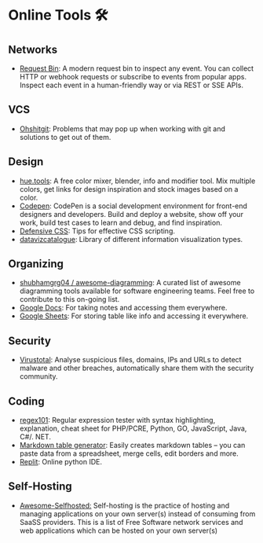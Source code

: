 # Online Tools 🛠️

## Networks

* [Request Bin](https://requestbin.com/): A modern request bin to inspect any event. You can collect HTTP or webhook requests or subscribe to events from popular apps. Inspect each event in a human-friendly way or via REST or SSE APIs.

## VCS

* [Ohshitgit](https://ohshitgit.com/): Problems that may pop up when working with git and solutions to get out of them.

## Design

* [hue.tools](https://hue.tools/): A free color mixer, blender, info and modifier tool. Mix multiple colors, get links for design inspiration and stock images based on a color.
* [Codepen](https://codepen.io/your-work): CodePen is a social development environment for front-end designers and developers. Build and deploy a website, show off your work, build test cases to learn and debug, and find inspiration.
* [Defensive CSS](https://defensivecss.dev/tip/spacing/): Tips for effective CSS scripting.
* [datavizcatalogue](https://datavizcatalogue.com/): Library of different information visualization types.

## Organizing

* [shubhamgrg04 / awesome-diagramming](https://github.com/shubhamgrg04/awesome-diagramming): A curated list of awesome diagramming tools available for software engineering teams. Feel free to contribute to this on-going list.
* [Google Docs](https://docs.google.com/document/d/1AUEaqvQVVpSGzNu1r5nN9G9gd7Y2F4ahSnRwlhpRYn0/edit): For taking notes and accessing them everywhere.
* [Google Sheets](https://docs.google.com/spreadsheets/d/1hTZa8d5qtvuyCc9dWp6Sm-L-qZRQpSjhMqsyJ1XbAJ8/edit#gid=0): For storing table like info and accessing it everywhere.

## Security

* [Virustotal](https://www.virustotal.com/gui/home/upload): Analyse suspicious files, domains, IPs and URLs to detect malware and other breaches, automatically share them with the security community.

## Coding

* [regex101](https://regex101.com/): Regular expression tester with syntax highlighting, explanation, cheat sheet for PHP/PCRE, Python, GO, JavaScript, Java, C#/. NET.
* [Markdown table generator](https://www.tablesgenerator.com/markdown_tables): Easily creates markdown tables – you can paste data from a spreadsheet, merge cells, edit borders and more.
* [Replit](https://replit.com/~): Online python IDE.

## Self-Hosting

* [Awesome-Selfhosted:](https://github.com/awesome-selfhosted/awesome-selfhosted) Self-hosting is the practice of hosting and managing applications on your own server(s) instead of consuming from SaaSS providers. This is a list of Free Software network services and web applications which can be hosted on your own server(s)
